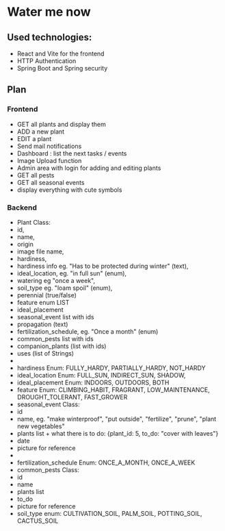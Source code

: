 # Water me now

## Used technologies:

- React and Vite for the frontend
- HTTP Authentication
- Spring Boot and Spring security

## Plan

### Frontend

- GET all plants and display them
- ADD a new plant
- EDIT a plant
- Send mail notifications
- Dashboard : list the next tasks / events
- Image Upload function
- Admin area with login for adding and editing plants
- GET all pests
- GET all seasonal events
- display everything with cute symbols

### Backend

- Plant Class:
- id,
- name,
- origin
- image file name,
- hardiness,
- hardiness info eg. "Has to be protected during winter" (text),
- ideal_location, eg. "in full sun" (enum),
- watering eg "once a week",
- soil_type eg. "loam spoil" (enum),
- perennial (true/false)
- feature enum LIST
- ideal_placement
- seasonal_event list with ids
- propagation (text)
- fertilization_schedule, eg. "Once a month" (enum)
- common_pests list with ids
- companion_plants (list with ids)
- uses (list of Strings)
-
- hardiness Enum: FULLY_HARDY, PARTIALLY_HARDY, NOT_HARDY
- ideal_location Enum: FULL_SUN, INDIRECT_SUN, SHADOW,
- ideal_placement Enum: INDOORS, OUTDOORS, BOTH
- feature Enum: CLIMBING_HABIT, FRAGRANT, LOW_MAINTENANCE, DROUGHT_TOLERANT, FAST_GROWER
- seasonal_event Class:
- id
- name, eg. "make winterproof", "put outside", "fertilize", "prune", "plant new vegetables"
- plants list + what there is to do: {plant_id: 5, to_do: "cover with leaves"}
- date
- picture for reference
-
- fertilization_schedule Enum: ONCE_A_MONTH, ONCE_A_WEEK
- common_pests Class:
- id
- name
- plants list
- to_do
- picture for reference
- soil_type enum: CULTIVATION_SOIL, PALM_SOIL, POTTING_SOIL, CACTUS_SOIL
